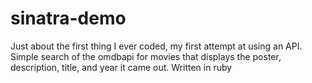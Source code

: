 sinatra-demo
============

Just about the first thing I ever coded, my first attempt at using an API. Simple search of the omdbapi for movies that displays the poster, description, title, and year it came out. Written in ruby
